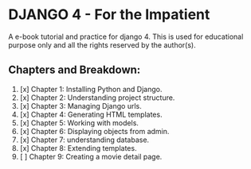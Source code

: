 # DJANGO 4 - For the Impatient

A e-book tutorial and practice for django 4.
This is used for educational purpose only and all the rights reserved by the author(s). 

## Chapters and Breakdown:

1. [x] Chapter 1: Installing Python and Django.
2. [x] Chapter 2: Understanding project structure.
3. [x] Chapter 3: Managing Django urls.
4. [x] Chapter 4: Generating HTML templates. 
5. [x] Chapter 5: Working with models.
6. [x] Chapter 6: Displaying objects from admin.
7. [x] Chapter 7: understanding database. 
8. [x] Chapter 8: Extending templates.
9. [ ] Chapter 9: Creating a movie detail page.
